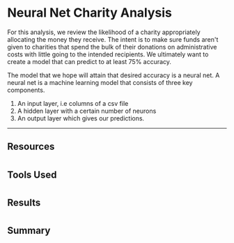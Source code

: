 # Neural Net Charity Analysis

For this analysis, we review the likelihood of a charity appropriately allocating the money they receive. The intent is to make sure funds aren't given to charities that spend the bulk of their donations on administrative costs with little going to the intended recipients. We ultimately want to create a model that can predict to at least 75% accuracy. 

The model that we hope will attain that desired accuracy is a neural net. A neural net is a machine learning model that consists of three key components. 

1. An input layer, i.e columns of a csv file
2. A hidden layer with a certain number of neurons
3. An output layer which gives our predictions. 

---
## Resources

#
## Tools Used

#
## Results

#
## Summary
